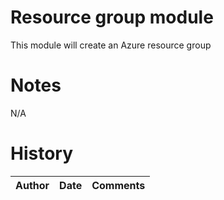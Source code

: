 # Resource group module
This module will create an Azure resource group

# Notes
N/A

# History
| Author | Date | Comments |
|--------|------|----------|

